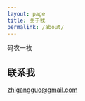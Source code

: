 ```yaml
---
layout: page
title: 关于我
permalink: /about/
---
```



码农一枚


## 联系我

[zhigangguo@gmail.com](mailto:zhigangguo@gmail.com)
